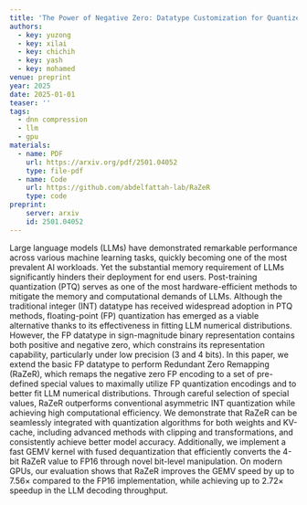 ```yaml
---
title: 'The Power of Negative Zero: Datatype Customization for Quantized Large Language Models'
authors:
  - key: yuzong
  - key: xilai
  - key: chichih
  - key: yash
  - key: mohamed
venue: preprint
year: 2025
date: 2025-01-01
teaser: ''
tags:
  - dnn compression
  - llm
  - gpu
materials:
  - name: PDF
    url: https://arxiv.org/pdf/2501.04052
    type: file-pdf
  - name: Code
    url: https://github.com/abdelfattah-lab/RaZeR
    type: code
preprint:
    server: arxiv
    id: 2501.04052
---
```

Large language models (LLMs) have demonstrated remarkable performance across various machine learning tasks, quickly becoming one of the most prevalent AI workloads. Yet the substantial memory requirement of LLMs significantly hinders their deployment for end users. Post-training quantization (PTQ) serves as one of the most hardware-efficient methods to mitigate the memory and computational demands of LLMs. Although the traditional integer (INT) datatype has received widespread adoption in PTQ methods, floating-point (FP) quantization has emerged as a viable alternative thanks to its effectiveness in fitting LLM numerical distributions. However, the FP datatype in sign-magnitude binary representation contains both positive and negative zero, which constrains its representation capability, particularly under low precision (3 and 4 bits). In this paper, we extend the basic FP datatype to perform Redundant Zero Remapping (RaZeR), which remaps the negative zero FP encoding to a set of pre-defined special values to maximally utilize FP quantization encodings and to better fit LLM numerical distributions. Through careful selection of special values, RaZeR outperforms conventional asymmetric INT quantization while achieving high computational efficiency. We demonstrate that RaZeR can be seamlessly integrated with quantization algorithms for both weights and KV-cache, including advanced methods with clipping and transformations, and consistently achieve better model accuracy. Additionally, we implement a fast GEMV kernel with fused dequantization that efficiently converts the 4-bit RaZeR value to FP16 through novel bit-level manipulation. On modern GPUs, our evaluation shows that RaZeR improves the GEMV speed by up to 7.56$\times$ compared to the FP16 implementation, while achieving up to 2.72$\times$ speedup in the LLM decoding throughput.
